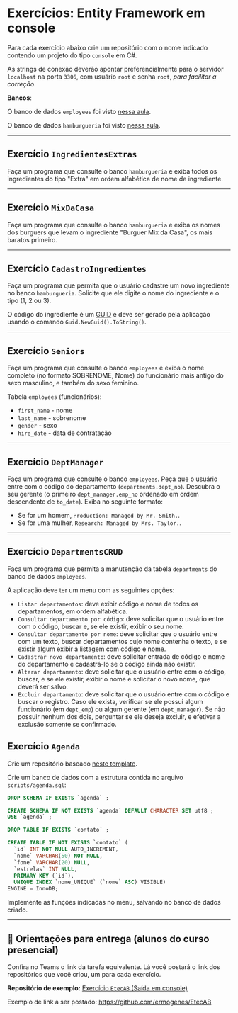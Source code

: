 # Exercícios: Entity Framework em console

Para cada exercício abaixo crie um repositório com o nome indicado contendo um projeto do tipo `console` em C#.

As strings de conexão deverão apontar preferencialmente para o servidor `localhost` na porta `3306`, com usuário `root` e senha `root`, _para facilitar a correção_.

**Bancos**:

O banco de dados `employees` foi visto [nessa aula](https://github.com/ermogenes/aulas-programacao-web/blob/master/content/orm-ef-mysql.md).

O banco de dados `hamburgueria` foi visto [nessa aula](https://github.com/ermogenes/aulas-programacao-web/blob/master/content/relacionamentos.md).

---
## Exercício `IngredientesExtras`

Faça um programa que consulte o banco `hamburgueria` e exiba todos os ingredientes do tipo "Extra" em ordem alfabética de nome de ingrediente.

---
## Exercício `MixDaCasa`

Faça um programa que consulte o banco `hamburgueria` e exiba os nomes dos burguers que levam o ingrediente "Burguer Mix da Casa", os mais baratos primeiro.

---
## Exercício `CadastroIngredientes`

Faça um programa que permita que o usuário cadastre um novo ingrediente no banco `hamburgueria`. Solicite que ele digite o nome do ingrediente e o tipo (1, 2 ou 3).

O código do ingrediente é um [GUID](https://pt.wikipedia.org/wiki/Identificador_%C3%BAnico_universal) e deve ser gerado pela aplicação usando o comando `Guid.NewGuid().ToString()`.

---
## Exercício `Seniors`

Faça um programa que consulte o banco `employees` e exiba o nome completo (no formato SOBRENOME, Nome) do funcionário mais antigo do sexo masculino, e também do sexo feminino.

Tabela `employees` (funcionários):
- `first_name` - nome
- `last_name` - sobrenome
- `gender` - sexo
- `hire_date` - data de contratação

---
## Exercício `DeptManager`

Faça um programa que consulte o banco `employees`. Peça que o usuário entre com o código do departamento (`departments.dept_no`). Descubra o seu gerente (o primeiro `dept_manager.emp_no` ordenado em ordem descendente de `to_date`). Exiba no seguinte formato:

- Se for um homem, `Production: Managed by Mr. Smith.`.
- Se for uma mulher, `Research: Managed by Mrs. Taylor.`.

---
## Exercício `DepartmentsCRUD`

Faça um programa que permita a manutenção da tabela `departments` do banco de dados `employees`.

A aplicação deve ter um menu com as seguintes opções:

- `Listar departamentos`: deve exibir código e nome de todos os departamentos, em ordem alfabética.
- `Consultar departamento por código`: deve solicitar que o usuário entre com o código, buscar e, se ele existir, exibir o seu nome.
- `Consultar departamento por nome`: deve solicitar que o usuário entre com um texto, buscar departamentos cujo nome contenha o texto, e se existir algum exibir a listagem com código e nome.
- `Cadastrar novo departamento`: deve solicitar entrada de código e nome do departamento e cadastrá-lo se o código ainda não existir.
- `Alterar departamento`: deve solicitar que o usuário entre com o código, buscar, e se ele existir, exibir o nome e solicitar o novo nome, que deverá ser salvo.
- `Excluir departamento`: deve solicitar que o usuário entre com o código e buscar o registro. Caso ele exista, verificar se ele possui algum funcionário (em `dept_emp`) ou algum gerente (em `dept_manager`). Se não possuir nenhum dos dois, perguntar se ele deseja excluir, e efetivar a exclusão somente se confirmado.

## Exercício `Agenda`

Crie um repositório baseado [neste template](https://github.com/ermogenes/agenda-template).

Crie um banco de dados com a estrutura contida no arquivo `scripts/agenda.sql`:

```sql
DROP SCHEMA IF EXISTS `agenda` ;

CREATE SCHEMA IF NOT EXISTS `agenda` DEFAULT CHARACTER SET utf8 ;
USE `agenda` ;

DROP TABLE IF EXISTS `contato` ;

CREATE TABLE IF NOT EXISTS `contato` (
  `id` INT NOT NULL AUTO_INCREMENT,
  `nome` VARCHAR(50) NOT NULL,
  `fone` VARCHAR(20) NULL,
  `estrelas` INT NULL,
  PRIMARY KEY (`id`),
  UNIQUE INDEX `nome_UNIQUE` (`nome` ASC) VISIBLE)
ENGINE = InnoDB;
```

Implemente as funções indicadas no menu, salvando no banco de dados criado.

---

## 🏁 Orientações para entrega (alunos do curso presencial)

Confira no Teams o link da tarefa equivalente. Lá você postará o link dos repositórios que você criou, um para cada exercício.

**Repositório de exemplo:**
[Exercício `EtecAB` (Saída em console)](https://github.com/ermogenes/EtecAB)

Exemplo de link a ser postado: https://github.com/ermogenes/EtecAB
